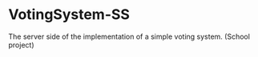 # VotingSystem-SS
The server side of the implementation of a simple voting system. (School project)

